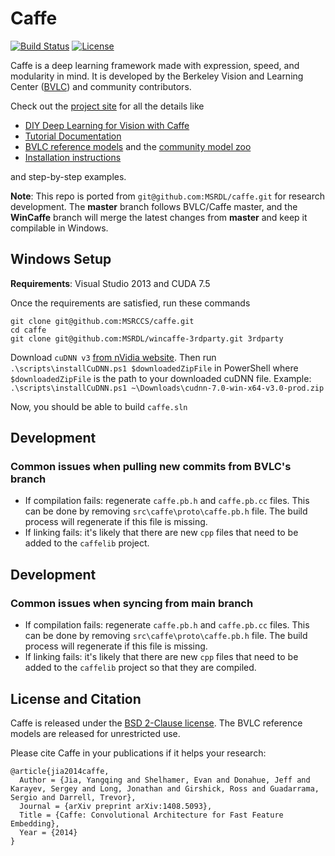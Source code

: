 # Caffe

[![Build Status](https://travis-ci.org/BVLC/caffe.svg?branch=master)](https://travis-ci.org/BVLC/caffe)
[![License](https://img.shields.io/badge/license-BSD-blue.svg)](LICENSE)

Caffe is a deep learning framework made with expression, speed, and modularity in mind.
It is developed by the Berkeley Vision and Learning Center ([BVLC](http://bvlc.eecs.berkeley.edu)) and community contributors.

Check out the [project site](http://caffe.berkeleyvision.org) for all the details like

- [DIY Deep Learning for Vision with Caffe](https://docs.google.com/presentation/d/1UeKXVgRvvxg9OUdh_UiC5G71UMscNPlvArsWER41PsU/edit#slide=id.p)
- [Tutorial Documentation](http://caffe.berkeleyvision.org/tutorial/)
- [BVLC reference models](http://caffe.berkeleyvision.org/model_zoo.html) and the [community model zoo](https://github.com/BVLC/caffe/wiki/Model-Zoo)
- [Installation instructions](http://caffe.berkeleyvision.org/installation.html)

and step-by-step examples.

**Note**: This repo is ported from `git@github.com:MSRDL/caffe.git` for research development. The **master** branch follows BVLC/Caffe master, and the **WinCaffe** branch will merge the latest changes from **master** and keep it compilable in Windows.

## Windows Setup
**Requirements**: Visual Studio 2013 and CUDA 7.5

Once the requirements are satisfied, run these commands
```
git clone git@github.com:MSRCCS/caffe.git
cd caffe
git clone git@github.com:MSRDL/wincaffe-3rdparty.git 3rdparty
```

Download `cuDNN v3` [from nVidia website](https://developer.nvidia.com/cudnn). Then run `.\scripts\installCuDNN.ps1 $downloadedZipFile` in PowerShell where `$downloadedZipFile` is the path to your downloaded cuDNN file. Example: `.\scripts\installCuDNN.ps1 ~\Downloads\cudnn-7.0-win-x64-v3.0-prod.zip`

Now, you should be able to build `caffe.sln` 

## Development

### Common issues when pulling new commits from BVLC's branch
- If compilation fails: regenerate `caffe.pb.h` and `caffe.pb.cc` files. This can be done by removing `src\caffe\proto\caffe.pb.h` file. The build process will regenerate if this file is missing.
- If linking fails: it's likely that there are new `cpp` files that need to be added to the `caffelib` project.

## Development

### Common issues when syncing from main branch
- If compilation fails: regenerate `caffe.pb.h` and `caffe.pb.cc` files. This can be done by removing `src\caffe\proto\caffe.pb.h` file. The build process will regenerate if this file is missing.
- If linking fails: it's likely that there are new `cpp` files that need to be added to the `caffelib` project so that they are compiled.

## License and Citation

Caffe is released under the [BSD 2-Clause license](https://github.com/BVLC/caffe/blob/master/LICENSE).
The BVLC reference models are released for unrestricted use.

Please cite Caffe in your publications if it helps your research:

    @article{jia2014caffe,
      Author = {Jia, Yangqing and Shelhamer, Evan and Donahue, Jeff and Karayev, Sergey and Long, Jonathan and Girshick, Ross and Guadarrama, Sergio and Darrell, Trevor},
      Journal = {arXiv preprint arXiv:1408.5093},
      Title = {Caffe: Convolutional Architecture for Fast Feature Embedding},
      Year = {2014}
    }
